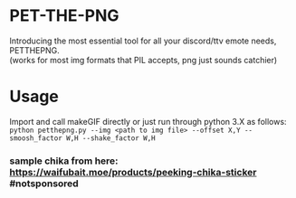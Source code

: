 # PET-THE-PNG

Introducing the most essential tool for all your discord/ttv emote needs, PETTHEPNG. 
<br>
(works for most img formats that PIL accepts, png just sounds catchier)

# Usage
Import and call makeGIF directly or just run through python 3.X as follows:
<br>
```python petthepng.py --img <path to img file> --offset X,Y --smoosh_factor W,H --shake_factor W,H```

### sample chika from here: https://waifubait.moe/products/peeking-chika-sticker #notsponsored
